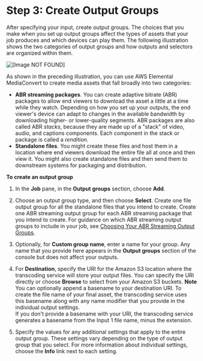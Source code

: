 # Step 3: Create Output Groups<a name="specify-output-groups"></a>

After specifying your input, create output groups\. The choices that you make when you set up output groups affect the types of assets that your job produces and which devices can play them\. The following illustration shows the two categories of output groups and how outputs and selectors are organized within them\.

![\[Image NOT FOUND\]](http://docs.aws.amazon.com/mediaconvert/latest/ug/images/Job_output-groups.png)

As shown in the preceding illustration, you can use AWS Elemental MediaConvert to create media assets that fall broadly into two categories:
+ **ABR streaming packages**\. You can create adaptive bitrate \(ABR\) packages to allow end viewers to download the asset a little at a time while they watch\. Depending on how you set up your outputs, the end viewer's device can adapt to changes in the available bandwidth by downloading higher\- or lower\-quality segments\. ABR packages are also called ABR *stacks*, because they are made up of a "stack" of video, audio, and captions components\. Each component in the stack or package is called a *rendition*\.
+ **Standalone files**\. You might create these files and host them in a location where end viewers download the entire file all at once and then view it\. You might also create standalone files and then send them to downstream systems for packaging and distribution\.

**To create an output group**

1. In the **Job** pane, in the **Output groups** section, choose **Add**\.

1. Choose an output group type, and then choose **Select**\. Create one file output group for all the standalone files that you intend to create\. Create one ABR streaming output group for each ABR streaming package that you intend to create\. For guidance on which ABR streaming output groups to include in your job, see [Choosing Your ABR Streaming Output Groups](choosing-your-streaming-output-groups.md)\.

1. Optionally, for **Custom group name**, enter a name for your group\. Any name that you provide here appears in the **Output groups** section of the console but does not affect your outputs\.

1. For **Destination**, specify the URI for the Amazon S3 location where the transcoding service will store your output files\. You can specify the URI directly or choose **Browse** to select from your Amazon S3 buckets\.
**Note**  
You can optionally append a basename to your destination URI\. To create the file name of your final asset, the transcoding service uses this basename along with any name modifier that you provide in the individual output settings\.  
If you don't provide a basename with your URI, the transcoding service generates a basename from the Input 1 file name, minus the extension\.

1. Specify the values for any additional settings that apply to the entire output group\. These settings vary depending on the type of output group that you select\. For more information about individual settings, choose the **Info** link next to each setting\.